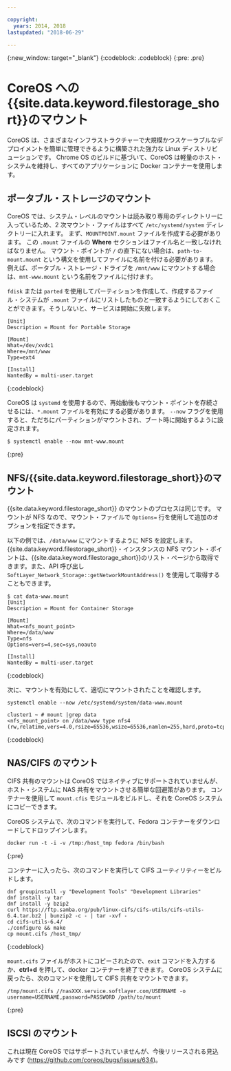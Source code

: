 ```yaml
---

copyright:
  years: 2014, 2018
lastupdated: "2018-06-29"

---
```

{:new_window: target="_blank"}
{:codeblock: .codeblock}
{:pre: .pre}

# CoreOS への{{site.data.keyword.filestorage_short}}のマウント

CoreOS は、さまざまなインフラストラクチャーで大規模かつスケーラブルなデプロイメントを簡単に管理できるように構築された強力な Linux ディストリビューションです。 Chrome OS のビルドに基づいて、CoreOS は軽量のホスト・システムを維持し、すべてのアプリケーションに Docker コンテナーを使用します。

## ポータブル・ストレージのマウント

CoreOS では、システム・レベルのマウントは読み取り専用のディレクトリーに入っているため、2 次マウント・ファイルはすべて `/etc/systemd/system` ディレクトリーに入れます。 まず、`MOUNTPOINT.mount` ファイルを作成する必要があります。 この `.mount` ファイルの **Where** セクションはファイル名と一致しなければなりません。 マウント・ポイントが `/` の直下にない場合は、`path-to-mount.mount` という構文を使用してファイルに名前を付ける必要があります。 例えば、ポータブル・ストレージ・ドライブを `/mnt/www` にマウントする場合は、`mnt-www.mount` という名前をファイルに付けます。

`fdisk` または `parted` を使用してパーティションを作成して、作成するファイル・システムが `.mount` ファイルにリストしたものと一致するようにしておくことができます。そうしないと、サービスは開始に失敗します。


```
[Unit]
Description = Mount for Portable Storage

[Mount]
What=/dev/xvdc1
Where=/mnt/www
Type=ext4

[Install]
WantedBy = multi-user.target
```
{:codeblock}


CoreOS は `systemd` を使用するので、再始動後もマウント・ポイントを存続させるには、`*.mount` ファイルを有効にする必要があります。 `--now` フラグを使用すると、ただちにパーティションがマウントされ、ブート時に開始するように設定されます。

```
$ systemctl enable --now mnt-www.mount
```
{:pre}

## NFS/{{site.data.keyword.filestorage_short}}のマウント

{{site.data.keyword.filestorage_short}} のマウントのプロセスは同じです。 マウントが NFS なので、マウント・ファイルで `Options=` 行を使用して追加のオプションを指定できます。 

以下の例では、`/data/www` にマウントするように NFS を設定します。 {{site.data.keyword.filestorage_short}}・インスタンスの NFS マウント・ポイントは、{{site.data.keyword.filestorage_short}}のリスト・ページから取得できます。また、API 呼び出し `SoftLayer_Network_Storage::getNetworkMountAddress()` を使用して取得することもできます。

```
$ cat data-www.mount
[Unit]
Description = Mount for Container Storage

[Mount]
What=<nfs_mount_point>
Where=/data/www
Type=nfs
Options=vers=4,sec=sys,noauto

[Install]
WantedBy = multi-user.target
```
{:codeblock}

次に、マウントを有効にして、適切にマウントされたことを確認します。

```
systemctl enable --now /etc/systemd/system/data-www.mount

cluster1 ~ # mount |grep data
<nfs_mount_point> on /data/www type nfs4 (rw,relatime,vers=4.0,rsize=65536,wsize=65536,namlen=255,hard,proto=tcp,port=0,timeo=600,retrans=2,sec=sys,clientaddr=10.81.x.x,local_lock=none,addr=10.1.x.x)
```
{:codeblock}
 
## NAS/CIFS のマウント

CIFS 共有のマウントは CoreOS ではネイティブにサポートされていませんが、ホスト・システムに NAS 共有をマウントさせる簡単な回避策があります。 コンテナーを使用して `mount.cfis` モジュールをビルドし、それを CoreOS システムにコピーできます。
 
CoreOS システムで、次のコマンドを実行して、Fedora コンテナーをダウンロードしてドロップインします。

```
docker run -t -i -v /tmp:/host_tmp fedora /bin/bash
```
{:pre}
 
コンテナーに入ったら、次のコマンドを実行して CIFS ユーティリティーをビルドします。

```
dnf groupinstall -y "Development Tools" "Development Libraries"
dnf install -y tar
dnf install -y bzip2
curl https://ftp.samba.org/pub/linux-cifs/cifs-utils/cifs-utils-6.4.tar.bz2 | bunzip2 -c - | tar -xvf -
cd cifs-utils-6.4/
./configure && make
cp mount.cifs /host_tmp/
```
{:codeblock}
 
`mount.cifs` ファイルがホストにコピーされたので、`exit` コマンドを入力するか、**ctrl+d** を押して、docker コンテナーを終了できます。 CoreOS システムに戻ったら、次のコマンドを使用して CIFS 共有をマウントできます。 
```
/tmp/mount.cifs //nasXXX.service.softlayer.com/USERNAME -o username=USERNAME,password=PASSWORD /path/to/mount
```
{:pre}
 
## ISCSI のマウント

これは現在 CoreOS ではサポートされていませんが、今後リリースされる見込みです (https://github.com/coreos/bugs/issues/634)。
